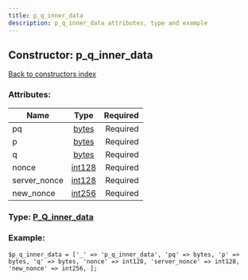 ```yaml
---
title: p_q_inner_data
description: p_q_inner_data attributes, type and example
---
```

## Constructor: p\_q\_inner\_data  
[Back to constructors index](index.md)



### Attributes:

| Name     |    Type       | Required |
|----------|:-------------:|---------:|
|pq|[bytes](../types/bytes.md) | Required|
|p|[bytes](../types/bytes.md) | Required|
|q|[bytes](../types/bytes.md) | Required|
|nonce|[int128](../types/int128.md) | Required|
|server\_nonce|[int128](../types/int128.md) | Required|
|new\_nonce|[int256](../types/int256.md) | Required|



### Type: [P\_Q\_inner\_data](../types/P_Q_inner_data.md)


### Example:

```
$p_q_inner_data = ['_' => 'p_q_inner_data', 'pq' => bytes, 'p' => bytes, 'q' => bytes, 'nonce' => int128, 'server_nonce' => int128, 'new_nonce' => int256, ];
```  

